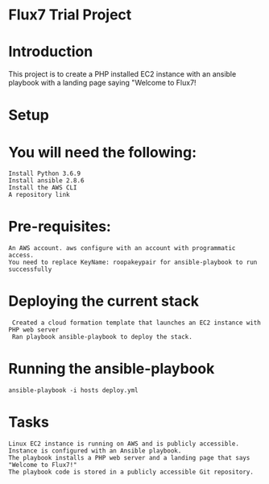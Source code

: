 # Flux7 Trial Project

# Introduction
   This project is to create a PHP installed EC2 instance with an ansible playbook with a landing  page saying "Welcome to Flux7!

# Setup

# You will need the following:

    Install Python 3.6.9
    Install ansible 2.8.6
    Install the AWS CLI  
    A repository link

# Pre-requisites:
    
    An AWS account. aws configure with an account with programmatic access. 
    You need to replace KeyName: roopakeypair for ansible-playbook to run successfully


# Deploying the current stack

     Created a cloud formation template that launches an EC2 instance with PHP web server
     Ran playbook ansible-playbook to deploy the stack.


# Running the ansible-playbook

    ansible-playbook -i hosts deploy.yml

# Tasks

    Linux EC2 instance is running on AWS and is publicly accessible.
    Instance is configured with an Ansible playbook.
    The playbook installs a PHP web server and a landing page that says "Welcome to Flux7!"
    The playbook code is stored in a publicly accessible Git repository.
